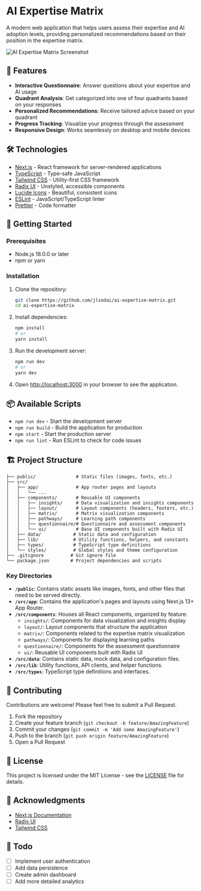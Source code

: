 # AI Expertise Matrix

A modern web application that helps users assess their expertise and AI adoption levels, providing personalized recommendations based on their position in the expertise matrix.

![AI Expertise Matrix Screenshot](https://aiexpertisematrix.netlify.app/og-image.jpg)

## 🚀 Features

- **Interactive Questionnaire**: Answer questions about your expertise and AI usage
- **Quadrant Analysis**: Get categorized into one of four quadrants based on your responses
- **Personalized Recommendations**: Receive tailored advice based on your quadrant
- **Progress Tracking**: Visualize your progress through the assessment
- **Responsive Design**: Works seamlessly on desktop and mobile devices

## 🛠️ Technologies

- [Next.js](https://nextjs.org/) - React framework for server-rendered applications
- [TypeScript](https://www.typescriptlang.org/) - Type-safe JavaScript
- [Tailwind CSS](https://tailwindcss.com/) - Utility-first CSS framework
- [Radix UI](https://www.radix-ui.com/) - Unstyled, accessible components
- [Lucide Icons](https://lucide.dev/) - Beautiful, consistent icons
- [ESLint](https://eslint.org/) - JavaScript/TypeScript linter
- [Prettier](https://prettier.io/) - Code formatter

## 🚀 Getting Started

### Prerequisites

- Node.js 18.0.0 or later
- npm or yarn

### Installation

1. Clone the repository:
   ```bash
   git clone https://github.com/jlsodai/ai-expertise-matrix.git
   cd ai-expertise-matrix
   ```

2. Install dependencies:
   ```bash
   npm install
   # or
   yarn install
   ```

3. Run the development server:
   ```bash
   npm run dev
   # or
   yarn dev
   ```

4. Open [http://localhost:3000](http://localhost:3000) in your browser to see the application.

## 📦 Available Scripts

- `npm run dev` - Start the development server
- `npm run build` - Build the application for production
- `npm start` - Start the production server
- `npm run lint` - Run ESLint to check for code issues

## 🏗️ Project Structure

```
├── public/               # Static files (images, fonts, etc.)
├── src/
│   ├── app/              # App router pages and layouts
│   │   └── ...
│   ├── components/       # Reusable UI components
│   │   ├── insights/     # Data visualization and insights components
│   │   ├── layout/       # Layout components (headers, footers, etc.)
│   │   ├── matrix/       # Matrix visualization components
│   │   ├── pathways/     # Learning path components
│   │   ├── questionnaire/# Questionnaire and assessment components
│   │   └── ui/           # Base UI components built with Radix UI
│   ├── data/            # Static data and configuration
│   ├── lib/             # Utility functions, helpers, and constants
│   ├── types/           # TypeScript type definitions
│   └── styles/          # Global styles and theme configuration
├── .gitignore          # Git ignore file
└── package.json        # Project dependencies and scripts
```

### Key Directories

- **`/public`**: Contains static assets like images, fonts, and other files that need to be served directly.
- **`/src/app`**: Contains the application's pages and layouts using Next.js 13+ App Router.
- **`/src/components`**: Houses all React components, organized by feature:
  - `insights/`: Components for data visualization and insights display
  - `layout/`: Layout components that structure the application
  - `matrix/`: Components related to the expertise matrix visualization
  - `pathways/`: Components for displaying learning paths
  - `questionnaire/`: Components for the assessment questionnaire
  - `ui/`: Reusable UI components built with Radix UI
- **`/src/data`**: Contains static data, mock data, and configuration files.
- **`/src/lib`**: Utility functions, API clients, and helper functions.
- **`/src/types`**: TypeScript type definitions and interfaces.

## 🤝 Contributing

Contributions are welcome! Please feel free to submit a Pull Request.

1. Fork the repository
2. Create your feature branch (`git checkout -b feature/AmazingFeature`)
3. Commit your changes (`git commit -m 'Add some AmazingFeature'`)
4. Push to the branch (`git push origin feature/AmazingFeature`)
5. Open a Pull Request

## 📄 License

This project is licensed under the MIT License - see the [LICENSE](LICENSE) file for details.

## 🙏 Acknowledgments

- [Next.js Documentation](https://nextjs.org/docs)
- [Radix UI](https://www.radix-ui.com/)
- [Tailwind CSS](https://tailwindcss.com/)

## 📝 Todo

- [ ] Implement user authentication
- [ ] Add data persistence
- [ ] Create admin dashboard
- [ ] Add more detailed analytics